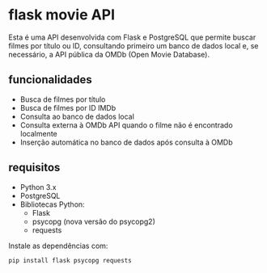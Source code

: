 # flask movie API

Esta é uma API desenvolvida com Flask e PostgreSQL que permite buscar filmes por título ou ID, consultando primeiro um banco de dados local e, se necessário, a API pública da OMDb (Open Movie Database).

## funcionalidades

- Busca de filmes por título
- Busca de filmes por ID IMDb
- Consulta ao banco de dados local
- Consulta externa à OMDb API quando o filme não é encontrado localmente
- Inserção automática no banco de dados após consulta à OMDb

## requisitos

- Python 3.x
- PostgreSQL
- Bibliotecas Python:
  - Flask
  - psycopg (nova versão do psycopg2)
  - requests

Instale as dependências com:

```bash
pip install flask psycopg requests
